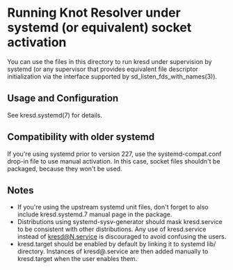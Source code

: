 Running Knot Resolver under systemd (or equivalent) socket activation
=====================================================================

You can use the files in this directory to run kresd under supervision
by systemd (or any supervisor that provides equivalent file descriptor
initialization via the interface supported by
sd_listen_fds_with_names(3)).

Usage and Configuration
-----------------------

See kresd.systemd(7) for details.

Compatibility with older systemd
--------------------------------

If you're using systemd prior to version 227, use the systemd-compat.conf
drop-in file to use manual activation. In this case, socket files shouldn't
be packaged, because they won't be used.

Notes
-----

*  If you're using the upstream systemd unit files, don't forget to also include
   kresd.systemd.7 manual page in the package.
*  Distributions using systemd-sysv-generator should mask kresd.service to
   be consistent with other distributions. Any use of kresd.service instead of
   kresd@N.service is discouraged to avoid confusing the users.
*  kresd.target should be enabled by default by linking it to systemd lib/
   directory. Instances of kresd@.service are then added manually to
   kresd.target when the user enables them.
